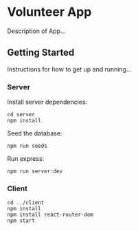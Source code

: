 <!-- We can obviously rename this -->
# Volunteer App 

Description of App...

## Getting Started

Instructions for how to get up and running...

### Server

Install server dependencies:

```
cd server
npm install
```

Seed the database:

```
npm run seeds
```

Run express:

```
npm run server:dev
```

### Client

```
cd ../client
npm install
npm install react-router-dom
npm start
```
